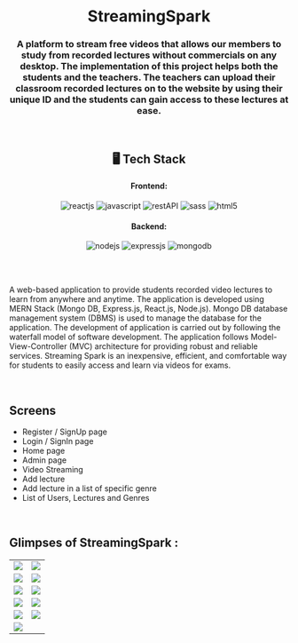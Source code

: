 <h1 align="center">StreamingSpark</h1>

<h3 align="center">A platform to stream free videos that allows our members to study from recorded lectures without commercials on any desktop. The implementation of this project helps both the students and the teachers. The teachers can upload their classroom recorded lectures on to the website by using their unique ID and the students can gain access to these lectures at ease.</h3>

<br />

<h2 align="center">🖥️ Tech Stack</h2>

<h4 align="center">Frontend:</h4>

<p align="center">
  <img src="https://img.shields.io/badge/React-20232A?style=for-the-badge&logo=react&logoColor=61DAFB" alt="reactjs" />
  <img src="https://img.shields.io/badge/JavaScript-323330?style=for-the-badge&logo=javascript&logoColor=F7DF1E" alt="javascript" />
  <img src="https://img.shields.io/badge/Rest_API-02303A?style=for-the-badge&logo=react-router&logoColor=white" alt="restAPI" />
  <img src="https://img.shields.io/badge/Sass-CC6699?style=for-the-badge&logo=sass&logoColor=white" alt="sass" />
  <img src="https://img.shields.io/badge/HTML5-E34F26?style=for-the-badge&logo=html5&logoColor=white" alt="html5" />
</p>

<h4 align="center">Backend:</h4>

<p align="center">
  <img src="https://img.shields.io/badge/Node.js-339933?style=for-the-badge&logo=nodedotjs&logoColor=white" alt="nodejs">
  <img src="https://img.shields.io/badge/Express.js-000000?style=for-the-badge&logo=express&logoColor=white" alt="expressjs" />
  <img src="https://img.shields.io/badge/MongoDB-4EA94B?style=for-the-badge&logo=mongodb&logoColor=white" alt="mongodb" />

</p>

<br />
<br />

A web-based application to provide students recorded video lectures to learn from anywhere and anytime. The application is developed using MERN Stack (Mongo DB, Express.js, React.js, Node.js). Mongo DB database management system (DBMS) is used to manage the database for the application. The development of application is carried out by following the waterfall model of software development. The application follows Model-View-Controller (MVC) architecture for providing robust and reliable services. Streaming Spark is an inexpensive, efficient, and comfortable way for students to easily access and learn via videos for exams.

<br />

## Screens

- Register / SignUp page
- Login / SignIn page
- Home page
- Admin page
- Video Streaming
- Add lecture 
- Add lecture in a list of specific genre
- List of Users, Lectures and Genres

<br />

## Glimpses of StreamingSpark :

<table>
  <tr>
    <td><img src="https://i.ibb.co/L6vJnnS/Picture1.png"/></td>
    <td><img src="https://i.ibb.co/M6Vf1mZ/Picture2.png"/></td>
  </tr>
  <tr>
    <td><img src="https://i.ibb.co/L6VJcBD/Picture3.png"/></td>
    <td><img src="https://i.ibb.co/Cw8ccfp/Picture4.png"/></td>
  </tr>
  <tr>
    <td><img src="https://i.ibb.co/tsYj6qd/Picture5.png"/></td>
    <td><img src="https://i.ibb.co/mTQWm7k/Picture6"/></td>
  </tr>
  <tr>
    <td><img src="https://i.ibb.co/Q93jNMn/Picture7.png"/></td>
    <td><img src="https://i.ibb.co/P4sNfQh/Picture8.png"/></td>
  </tr>
  <tr>
    <td><img src="https://i.ibb.co/zm40nhT/Picture9.png"/></td>
    <td><img src="https://i.ibb.co/HG82gm2/Picture10.png"/></td>
  </tr>
  <tr>
    <td><img src="https://i.ibb.co/dW7kbkV/Picture11.png"/></td>
    <td></td>
  </tr>
</table>

<br />

<br />
